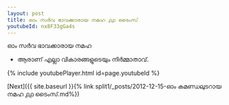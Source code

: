 ```yaml
---
layout: post
title: ഓം സർവ ഭാവക്കാരായ നമഹ ൧൧ ടൈംസ്
youtubeId: nx8F33gGa4s
---
```

 
 
 ഓം സർവ ഭാവക്കാരായ നമഹ 
 
 -  ആരാണ് എല്ലാ വികാരങ്ങളുടെയും നിർമ്മാതാവ്. 
 
  
 
  
 
 
 
 
 
 


{% include youtubePlayer.html id=page.youtubeId %}
 
[Next]({{ site.baseurl }}{% link  split1/_posts/2012-12-15-ഓം കമണ്ഡലുടറായ നമഹ ൧൧ ടൈംസ്.md%})
 
